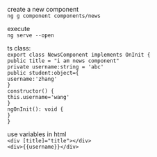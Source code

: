  create a new component  
`ng g component components/news`

execute   
`ng serve --open`

ts class:  
`export class NewsComponent implements OnInit {`  
    `public title = "i am news component"`  
    `private username:string = 'abc'`  
    `public student:object={`  
        `username:'zhang'`  
    `}`  
  `constructor() {`   
      `this.username='wang'`  
  `}`  
  `ngOnInit(): void {`  
  `}`  
`}`   

use variables in html  
`<div [title]="title"></div>`  
`<div>{{username}}</div>`
